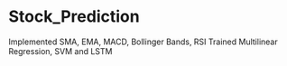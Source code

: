 # Stock_Prediction
Implemented SMA, EMA, MACD, Bollinger Bands, RSI
Trained Multilinear Regression, SVM and LSTM
